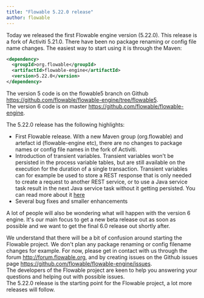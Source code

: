 ```yaml
---
title: "Flowable 5.22.0 release"
author: flowable
---
```


Today we released the first Flowable engine version (5.22.0). This release is a fork of  Activiti 5.21.0. There have been no package renaming or config file name changes.
The easiest way to start using it is through the Maven:

```xml
<dependency>
  <groupId>org.flowable</groupId>
  <artifactId>flowable-engine</artifactId>
  <version>5.22.0</version>
</dependency>
```

The version 5 code is on the flowable5 branch on Github <a href="https://github.com/flowable/flowable-engine/tree/flowable5">https://github.com/flowable/flowable-engine/tree/flowable5</a>. <br>
The version 6 code is on master <a href="https://github.com/flowable/flowable-engine">https://github.com/flowable/flowable-engine</a>.

The 5.22.0 release has the following highlights:

- First Flowable release. With a new Maven group (org.flowable) and artefact id (flowable-engine etc), there are no changes to package names or config file names in the fork of Activiti.
- Introduction of transient variables. Transient variables won't be persisted in the process variable tables, but are still available on the execution for the duration of a single transaction. 
Transient variables can for example be used to store a REST response that is only needed to create a request to another REST service, or to use a Java service task result in the next 
Java service task without it getting persisted. You can read more about it <a href="http://www.jorambarrez.be/blog/2016/09/01/how-to-use-transient-variables-in-activiti/">here</a>
- Several bug fixes and smaller enhancements

A lot of people will also be wondering what will happen with the version 6 engine. It's our main focus to get a new beta release out as soon as possible and 
we want to get the final 6.0 release out shortly after.

We understand that there will be a bit of confusion around starting the Flowable project. We don't plan any package renaming or config filename changes for example. For now, please get in contact with us through the forum <a href="http://forum.flowable.org">http://forum.flowable.org</a>,
and by creating issues on the Github issues page <a href="https://github.com/flowable/flowable-engine/issues">https://github.com/flowable/flowable-engine/issues</a>.<br>
The developers of the Flowable project are keen to help you answering your questions and helping out with possible issues.<br>
The 5.22.0 release is the starting point for the Flowable project, a lot more releases will follow.